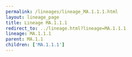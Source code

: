 ```yaml
---
permalink: /lineages/lineage_MA.1.1.1.html
layout: lineage_page
title: Lineage MA.1.1.1
redirect_to: ../lineage.html?lineage=MA.1.1.1
lineage: MA.1.1.1
parent: MA.1.1
children: ['MA.1.1.1']
---
```

